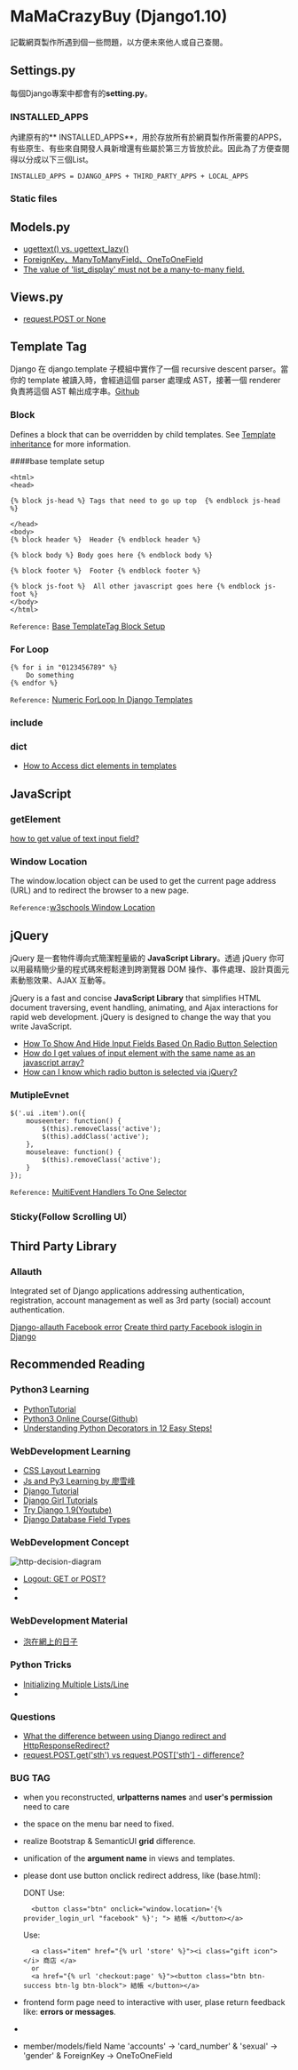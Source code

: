 # MaMaCrazyBuy (Django1.10)

記載網頁製作所遇到個一些問題，以方便未來他人或自己查閱。


## Settings.py
每個Django專案中都會有的**setting.py**。

### INSTALLED_APPS
內建原有的** INSTALLED_APPS**，用於存放所有於網頁製作所需要的APPS，有些原生、有些來自開發人員新增還有些屬於第三方皆放於此。因此為了方便查閱得以分成以下三個List。
	
	INSTALLED_APPS = DJANGO_APPS + THIRD_PARTY_APPS + LOCAL_APPS

### Static files

	
## Models.py

* [ugettext() vs. ugettext_lazy()](http://stackoverflow.com/questions/4160770/when-should-i-use-ugettext-lazy)
* [ForeignKey、ManyToManyField、OneToOneField](http://www.cnblogs.com/linxiyue/p/3667418.html)
* [The value of 'list_display' must not be a many-to-many field.](http://stackoverflow.com/questions/18108521/many-to-many-in-list-display-django)

## Views.py

* [request.POST or None](http://stackoverflow.com/questions/35891598/handling-post-data-in-django-forms)

## Template Tag
Django 在 django.template 子模組中實作了一個 recursive descent parser。當你的 template 被讀入時，會經過這個 parser 處理成 AST，接著一個 renderer 負責將這個 AST 輸出成字串。[Github](https://github.com/uranusjr/django-tutorial-for-programmers/blob/master/29-template-tags-explained.md)

### Block
Defines a block that can be overridden by child templates. See [Template inheritance](https://docs.djangoproject.com/en/1.9/ref/templates/language/#template-inheritance) for more information.

####base template setup

	<html>
	<head>
	
	{% block js-head %} Tags that need to go up top  {% endblock js-head %}
	
	</head>
	<body>
	{% block header %}  Header {% endblock header %}
	
	{% block body %} Body goes here {% endblock body %}
	
	{% block footer %}  Footer {% endblock footer %}
	
	{% block js-foot %}  All other javascript goes here {% endblock js-foot %}
	</body>
	</html>
	
`Reference:` [Base TemplateTag Block Setup](http://stackoverflow.com/questions/4101458/how-to-put-javascript-at-the-bottom-of-django-pages-when-using-templatetags)



### For Loop
	
	{% for i in "0123456789" %}
		Do something
	{% endfor %}

`Reference:` [Numeric ForLoop In Django Templates](http://stackoverflow.com/questions/1107737/numeric-for-loop-in-django-templates)

### include


### dict

* [How to Access dict elements in templates](http://stackoverflow.com/questions/1275735/how-to-access-dictionary-element-in-django-template)

## JavaScript
### getElement
[how to get value of text input field?](http://stackoverflow.com/questions/11563638/javascript-how-to-get-value-of-text-input-field)

### Window Location
The window.location object can be used to get the current page address (URL) and to redirect the browser to a new page.

`Reference:`[w3schools Window Location](http://www.w3schools.com/js/js_window_location.asp)

## jQuery
jQuery 是一套物件導向式簡潔輕量級的 **JavaScript Library**。透過 jQuery 你可以用最精簡少量的程式碼來輕鬆達到跨瀏覽器 DOM 操作、事件處理、設計頁面元素動態效果、AJAX 互動等。

jQuery is a fast and concise **JavaScript Library** that simplifies HTML document traversing, event handling, animating, and Ajax interactions for rapid web development. jQuery is designed to change the way that you write JavaScript.

* [How To Show And Hide Input Fields Based On Radio Button Selection](http://stackoverflow.com/questions/17621515/how-to-show-and-hide-input-fields-based-on-radio-button-selection)
* [How do I get values of input element with the same name as an javascript array?](http://stackoverflow.com/questions/7157632/how-do-i-get-values-of-input-element-with-the-same-name-as-an-javascript-array)
* [How can I know which radio button is selected via jQuery?](http://stackoverflow.com/questions/596351/how-can-i-know-which-radio-button-is-selected-via-jquery)

### MutipleEvnet
	$('.ui .item').on({
        mouseenter: function() {
            $(this).removeClass('active');
            $(this).addClass('active');
        },
        mouseleave: function() {
            $(this).removeClass('active');
        }
    });
    
`Reference:` [MuitiEvent Handlers To One Selector](http://stackoverflow.com/questions/8608145/jquery-on-method-with-multiple-event-handlers-to-one-selector)

### Sticky(Follow Scrolling UI）

## Third Party Library
### Allauth
Integrated set of Django applications addressing authentication, registration, account management as well as 3rd party (social) account authentication.

[Django-allauth Facebook error](https://stackoverflow.com/questions/37876656/django-allauth-facebook-error)
[Create third party Facebook islogin in Django](https://www.youtube.com/watch?v=1yqKNQ3ogKQ)

## Recommended Reading
### Python3 Learning
* [PythonTutorial](http://openhome.cc/Gossip/CodeData/PythonTutorial/)
* [Python3 Online Course(Github)](https://github.com/nguyen-toan/Python3)
* [Understanding Python Decorators in 12 Easy Steps!](http://simeonfranklin.com/blog/2012/jul/1/python-decorators-in-12-steps/)

### WebDevelopment Learning
* [CSS Layout Learning](http://zh-tw.learnlayout.com/)
* [Js and Py3 Learning by 廖雪峰](http://www.liaoxuefeng.com/)
* [Django Tutorial](http://daikeren.github.io/django_tutorial/)
* [Django Girl Tutorials](https://djangogirlstaipei.herokuapp.com/tutorials/)
* [Try Django 1.9(Youtube)](https://www.youtube.com/watch?v=yfgsklK_yFo&index=1&list=PLEsfXFp6DpzQFqfCur9CJ4QnKQTVXUsRy)
* [Django Database Field Types](http://blog.csdn.net/pipisorry/article/details/45725953)

### WebDevelopment Concept
![http-decision-diagram](https://raw.githubusercontent.com/for-GET/http-decision-diagram/master/httpdd.png)

* [Logout: GET or POST?](http://stackoverflow.com/questions/3521290/logout-get-or-post)
* []()
* []()

### WebDevelopment Material
* [泡在網上的日子](http://www.jcodecraeer.com/)

### Python Tricks
* [Initializing Multiple Lists/Line](http://stackoverflow.com/questions/2402646/python-initializing-multiple-lists-line)
* []()

### Questions
* [What the difference between using Django redirect and HttpResponseRedirect?](http://stackoverflow.com/questions/13304149/what-the-difference-between-using-django-redirect-and-httpresponseredirect)
* [request.POST.get('sth') vs request.POST['sth'] - difference?](http://stackoverflow.com/questions/12518517/request-post-getsth-vs-request-poststh-difference)

### BUG TAG
* when you reconstructed, **urlpatterns names** and **user's permission** need to care
* the space on the menu bar need to fixed.
* realize Bootstrap & SemanticUI **grid** difference.
* unification of the **argument name** in views and templates.
* please dont use button onclick redirect address, like (base.html):

	DONT Use:
	
		<button class="btn" onclick="window.location='{% provider_login_url "facebook" %}'; "> 結帳 </button></a>
		
	Use:
		
		<a class="item" href="{% url 'store' %}"><i class="gift icon"></i> 商店 </a>
		or
		<a href="{% url 'checkout:page' %}"><button class="btn btn-success btn-lg btn-block"> 結帳 </button></a>
		
* frontend form page need to interactive with user, plase return feedback like: **errors or messages**.
* 
* member/models/field Name 'accounts' -> 'card_number' & 'sexual' -> 'gender' & ForeignKey -> OneToOneField
